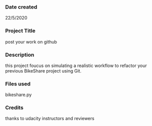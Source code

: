 ### Date created
22/5/2020
### Project Title
post your work on github

### Description
this project foucus on simulating a realistic workflow to refactor your previous BikeShare project using Git.

### Files used
bikeshare.py

### Credits
thanks to udacity instructors and reviewers


